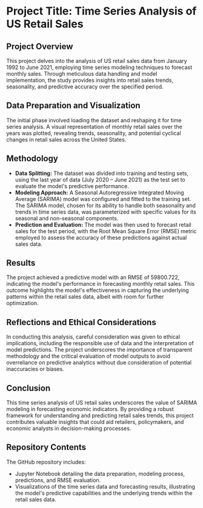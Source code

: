 # Project Title: Time Series Analysis of US Retail Sales

## Project Overview
This project delves into the analysis of US retail sales data from January 1992 to June 2021, employing time series modeling techniques to forecast monthly sales. Through meticulous data handling and model implementation, the study provides insights into retail sales trends, seasonality, and predictive accuracy over the specified period.

## Data Preparation and Visualization
The initial phase involved loading the dataset and reshaping it for time series analysis. A visual representation of monthly retail sales over the years was plotted, revealing trends, seasonality, and potential cyclical changes in retail sales across the United States.

## Methodology
- **Data Splitting:** The dataset was divided into training and testing sets, using the last year of data (July 2020 – June 2021) as the test set to evaluate the model's predictive performance.
- **Modeling Approach:** A Seasonal Autoregressive Integrated Moving Average (SARIMA) model was configured and fitted to the training set. The SARIMA model, chosen for its ability to handle both seasonality and trends in time series data, was parameterized with specific values for its seasonal and non-seasonal components.
- **Prediction and Evaluation:** The model was then used to forecast retail sales for the test period, with the Root Mean Square Error (RMSE) metric employed to assess the accuracy of these predictions against actual sales data.

## Results
The project achieved a predictive model with an RMSE of 59800.722, indicating the model's performance in forecasting monthly retail sales. This outcome highlights the model's effectiveness in capturing the underlying patterns within the retail sales data, albeit with room for further optimization.

## Reflections and Ethical Considerations
In conducting this analysis, careful consideration was given to ethical implications, including the responsible use of data and the interpretation of model predictions. The project underscores the importance of transparent methodology and the critical evaluation of model outputs to avoid overreliance on predictive analytics without due consideration of potential inaccuracies or biases.

## Conclusion
This time series analysis of US retail sales underscores the value of SARIMA modeling in forecasting economic indicators. By providing a robust framework for understanding and predicting retail sales trends, this project contributes valuable insights that could aid retailers, policymakers, and economic analysts in decision-making processes.

## Repository Contents
The GitHub repository includes:
- Jupyter Notebook detailing the data preparation, modeling process, predictions, and RMSE evaluation.
- Visualizations of the time series data and forecasting results, illustrating the model's predictive capabilities and the underlying trends within the retail sales data.
